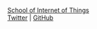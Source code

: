 [School of Internet of Things](https://github.com/kotet/ultralight)  
[Twitter](https://twitter.com/kotetttt)
| [GitHub](https://github.com/kotet)
